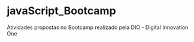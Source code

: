 # javaScript_Bootcamp

Atividades propostas no Bootcamp realizado pela DIO - Digital Innovation One
